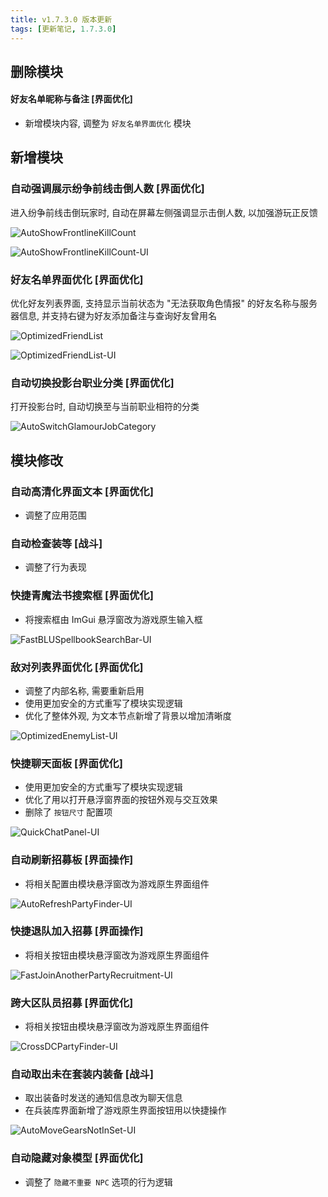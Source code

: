 ```yaml
---
title: v1.7.3.0 版本更新
tags: [更新笔记, 1.7.3.0]
---
```


## 删除模块

#### 好友名单昵称与备注 [界面优化]

- 新增模块内容, 调整为 `好友名单界面优化` 模块

## 新增模块

### 自动强调展示纷争前线击倒人数 [界面优化]

进入纷争前线击倒玩家时, 自动在屏幕左侧强调显示击倒人数, 以加强游玩正反馈

![AutoShowFrontlineKillCount](/assets/Changelog/1.7.3.0/AutoShowFrontlineKillCount.png)

![AutoShowFrontlineKillCount-UI](/assets/Changelog/1.7.3.0/AutoShowFrontlineKillCount-UI.png)

### 好友名单界面优化 [界面优化]

优化好友列表界面, 支持显示当前状态为 "无法获取角色情报" 的好友名称与服务器信息, 并支持右键为好友添加备注与查询好友曾用名

![OptimizedFriendList](/assets/Changelog/1.7.3.0/OptimizedFriendList.png)

![OptimizedFriendList-UI](/assets/Changelog/1.7.3.0/OptimizedFriendList-UI.png)

### 自动切换投影台职业分类 [界面优化]

打开投影台时, 自动切换至与当前职业相符的分类

![AutoSwitchGlamourJobCategory](/assets/Changelog/1.7.3.0/AutoSwitchGlamourJobCategory.png)

## 模块修改

### 自动高清化界面文本 [界面优化]

- 调整了应用范围

### 自动检查装等 [战斗]

- 调整了行为表现

### 快捷青魔法书搜索框 [界面优化]

- 将搜索框由 ImGui 悬浮窗改为游戏原生输入框

![FastBLUSpellbookSearchBar-UI](/assets/Changelog/1.7.3.0/FastBLUSpellbookSearchBar-UI.png)

### 敌对列表界面优化 [界面优化]

- 调整了内部名称, 需要重新启用
- 使用更加安全的方式重写了模块实现逻辑
- 优化了整体外观, 为文本节点新增了背景以增加清晰度

![OptimizedEnemyList-UI](/assets/Changelog/1.7.3.0/OptimizedEnemyList-UI.png)

### 快捷聊天面板 [界面优化]

- 使用更加安全的方式重写了模块实现逻辑
- 优化了用以打开悬浮窗界面的按钮外观与交互效果
- 删除了 `按钮尺寸` 配置项

![QuickChatPanel-UI](/assets/Changelog/1.7.3.0/QuickChatPanel-UI.png)

### 自动刷新招募板 [界面操作]

- 将相关配置由模块悬浮窗改为游戏原生界面组件

![AutoRefreshPartyFinder-UI](/assets/Changelog/1.7.3.0/AutoRefreshPartyFinder-UI.png)

### 快捷退队加入招募 [界面操作]

- 将相关按钮由模块悬浮窗改为游戏原生界面组件

![FastJoinAnotherPartyRecruitment-UI](/assets/Changelog/1.7.3.0/FastJoinAnotherPartyRecruitment-UI.png)

### 跨大区队员招募 [界面优化]

- 将相关按钮由模块悬浮窗改为游戏原生界面组件

![CrossDCPartyFinder-UI](/assets/Changelog/1.7.3.0/CrossDCPartyFinder-UI.png)

### 自动取出未在套装内装备 [战斗]

- 取出装备时发送的通知信息改为聊天信息
- 在兵装库界面新增了游戏原生界面按钮用以快捷操作

![AutoMoveGearsNotInSet-UI](/assets/Changelog/1.7.3.0/AutoMoveGearsNotInSet-UI.png)

### 自动隐藏对象模型 [界面优化]

- 调整了 `隐藏不重要 NPC` 选项的行为逻辑